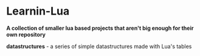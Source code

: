 # Learnin-Lua
**A collection of smaller lua based projects that aren't big enough for their own repository**

**datastructures** - a series of simple datastructures made with Lua's tables 

